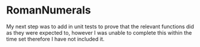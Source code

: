 # RomanNumerals

My next step was to add in unit tests to prove that the relevant functions did as they were expected to, however I was unable to complete this within the time set therefore I have not included it.